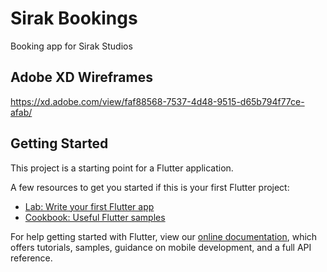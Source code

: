 # Sirak Bookings

Booking app for Sirak Studios

## Adobe XD Wireframes
https://xd.adobe.com/view/faf88568-7537-4d48-9515-d65b794f77ce-afab/

## Getting Started

This project is a starting point for a Flutter application.

A few resources to get you started if this is your first Flutter project:

- [Lab: Write your first Flutter app](https://flutter.dev/docs/get-started/codelab)
- [Cookbook: Useful Flutter samples](https://flutter.dev/docs/cookbook)

For help getting started with Flutter, view our
[online documentation](https://flutter.dev/docs), which offers tutorials,
samples, guidance on mobile development, and a full API reference.
